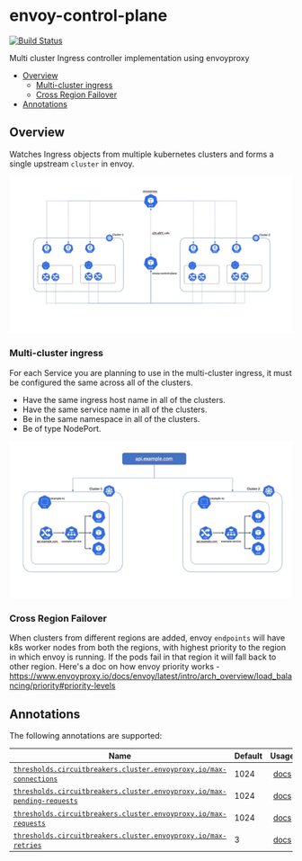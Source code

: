 # envoy-control-plane
[![Build Status](https://drone6.target.com/api/badges/Kubernetes/envoy-control-plane/status.svg)](https://drone6.target.com/Kubernetes/envoy-control-plane)

Multi cluster Ingress controller implementation using envoyproxy

* [Overview](#overview)
    * [Multi-cluster ingress](#multi-cluster-ingress)
    * [Cross Region Failover](#cross-region-failover)
* [Annotations](#annotations)
  

## Overview

Watches Ingress objects from multiple kubernetes clusters and forms a single upstream `cluster` in envoy.

![](docs/images/multi-cluster-ingress-envoy-control-plane.jpg)

### Multi-cluster ingress
    
For each Service you are planning to use in the multi-cluster ingress, it must be configured the same across all of the clusters.

* Have the same ingress host name in all of the clusters.
* Have the same service name in all of the clusters.
* Be in the same namespace in all of the clusters.
* Be of type NodePort.

![](docs/images/multi-cluster-ingress.jpg)


### Cross Region Failover

When clusters from different regions are added, envoy `endpoints` will have k8s worker nodes from both the regions, with highest priority to the region in which envoy is running. If the pods fail in that region it will fall back to other region. Here's a doc on how envoy priority works - https://www.envoyproxy.io/docs/envoy/latest/intro/arch_overview/load_balancing/priority#priority-levels  

## Annotations

The following annotations are supported:

|Name|Default|Usage|
|---|---|:---:|
|[`thresholds.circuitbreakers.cluster.envoyproxy.io/max-connections`]()|1024|[docs](https://www.envoyproxy.io/docs/envoy/latest/api-v2/api/v2/cluster/circuit_breaker.proto#cluster-circuitbreakers-thresholds)|
|[`thresholds.circuitbreakers.cluster.envoyproxy.io/max-pending-requests`]()|1024|[docs](https://www.envoyproxy.io/docs/envoy/latest/api-v2/api/v2/cluster/circuit_breaker.proto#cluster-circuitbreakers-thresholds)|
|[`thresholds.circuitbreakers.cluster.envoyproxy.io/max-requests`]()|1024|[docs](https://www.envoyproxy.io/docs/envoy/latest/api-v2/api/v2/cluster/circuit_breaker.proto#cluster-circuitbreakers-thresholds)|
|[`thresholds.circuitbreakers.cluster.envoyproxy.io/max-retries`]()|3|[docs](https://www.envoyproxy.io/docs/envoy/latest/api-v2/api/v2/cluster/circuit_breaker.proto#cluster-circuitbreakers-thresholds)|

